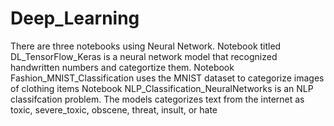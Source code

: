 # Deep_Learning
 There are three notebooks using Neural Network.
<break>
 Notebook titled DL_TensorFlow_Keras is a neural network model that recognized handwritten numbers and categortize them.
 </n>
 Notebook Fashion_MNIST_Classification uses the MNIST dataset to categorize images of clothing items
 </n>
 Notebook NLP_Classification_NeuralNetworks is an NLP classifcation problem. The models categorizes text from the internet as toxic, severe_toxic, obscene, threat,  insult, or hate
